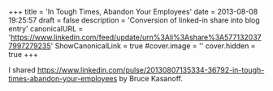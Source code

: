 +++
title = 'In Tough Times, Abandon Your Employees'
date = 2013-08-08 19:25:57
draft = false
description = 'Conversion of linked-in share into blog entry'
canonicalURL = 'https://www.linkedin.com/feed/update/urn%3Ali%3Ashare%3A5771320377997279235'
ShowCanonicalLink = true
#cover.image = ''
cover.hidden = true
+++

I shared https://www.linkedin.com/pulse/20130807135334-36792-in-tough-times-abandon-your-employees
by Bruce Kasanoff.
